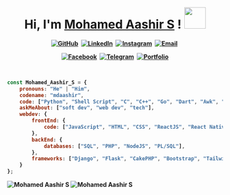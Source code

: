 <h1 align="center"><b>Hi, I'm <a href="https://github.com/mdaashir" rel="nofollow"><b>Mohamed Aashir S</b></a> ! <img src="https://media.giphy.com/media/mGcNjsfWAjY5AEZNw6/giphy.gif" width="50"></h1>

<div align="center">
  <a href="https://github.com/mdaashir" target="_blank"><img src="https://img.shields.io/badge/GitHub-000000?style=for-the-badge&logo=github&logoColor=white" alt="GitHub"/></a>&nbsp;
  <a href="https://linkedin.com/in/mdaashir" target="_blank"><img src="https://img.shields.io/badge/LinkedIn-0077B5?style=for-the-badge&logo=linkedin&logoColor=white" alt="LinkedIn"/></a>&nbsp;
  <a href="https://instagram.com/s.mdaashir" target="_blank"><img src="https://img.shields.io/badge/Instagram-E4405F?style=for-the-badge&logo=instagram&logoColor=white" alt="Instagram"/></a>&nbsp;
  <a href="mailto:s.mohamedaashir@gmail.com" target="_blank"><img src="https://img.shields.io/badge/Email-D14836?style=for-the-badge&logo=gmail&logoColor=white" alt="Email"/></a>&nbsp;

  <a href="https://facebook.com/s.mdaashir" target="_blank"><img src="https://img.shields.io/badge/Facebook-1877F2?style=for-the-badge&logo=Facebook&logoColor=white" alt="Facebook"/></a>&nbsp;
  <a href="https://t.me/MohamedAashirS" target="_blank"><img src="https://img.shields.io/badge/Telegram-2CA5E0?style=for-the-badge&logo=telegram&logoColor=white" alt="Telegram"/></a>&nbsp;
  <a href="https://aashir.kesug.com" target="_blank"><img src="https://img.shields.io/badge/Portfolio-FF0000?style=for-the-badge&logo=google-chrome&logoColor=white" alt="Portfolio"/></a>
</div>

<br>

```javascript
const Mohamed_Aashir_S = {
    pronouns: "He" | "Him",
    codename: "mdaashir",
    code: ["Python", "Shell Script", "C", "C++", "Go", "Dart", "Awk", "Assembly Language", "R"],
    askMeAbout: ["soft dev", "web dev", "tech"],
    webdev: {
        frontEnd: {
            code: ["JavaScript", "HTML", "CSS", "ReactJS", "React Native"],
        },
        backEnd: {
            databases: ["SQL", "PHP", "NodeJS", "PL/SQL"],
        },
        frameworks: ["Django", "Flask", "CakePHP", "Bootstrap", "Tailwind CSS", "Flutter"],
    }
};
```
<!--
<img align="right" alt="Mohamed Aashir S" src="https://github-readme-stats.vercel.app/api?username=mdaashir&show_icons=true&count_private=true&theme=midnight-purple&bg_color=151515&hide_rank=true&border_radius=20" />
-->
<img alt="Mohamed Aashir S" src="https://github-readme-stats.vercel.app/api?username=mdaashir&count_private=true&show_icons=true&theme=algolia&border_radius=20" />
<img alt="Mohamed Aashir S" src="https://github-readme-stats.vercel.app/api/top-langs/?username=mdaashir&show_icons=true&theme=algolia&border_radius=20" />
